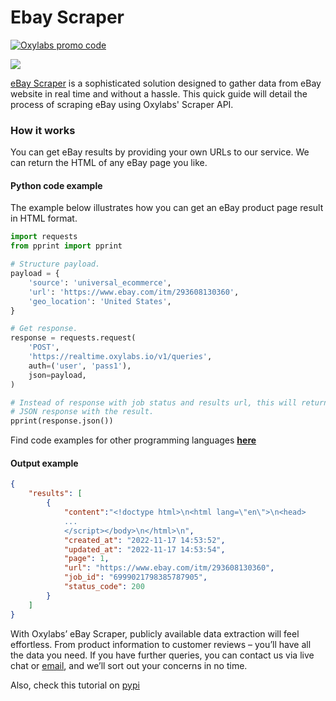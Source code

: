 # Ebay Scraper

[![Oxylabs promo code](https://user-images.githubusercontent.com/129506779/250792357-8289e25e-9c36-4dc0-a5e2-2706db797bb5.png)](https://oxylabs.go2cloud.org/aff_c?offer_id=7&aff_id=877&url_id=112)


[![](https://dcbadge.vercel.app/api/server/eWsVUJrnG5)](https://discord.gg/GbxmdGhZjq)

[eBay Scraper](https://oxy.yt/Qapz) is a sophisticated solution designed to gather data from eBay website in real time and without a hassle. This quick guide will detail the process of scraping eBay using Oxylabs' Scraper API.

### How it works

You can get eBay results by providing your own URLs to our service. We can return the HTML of any eBay page you like.

#### Python code example

The example below illustrates how you can get an eBay product page result in HTML format.

```python
import requests
from pprint import pprint

# Structure payload.
payload = {
    'source': 'universal_ecommerce',
    'url': 'https://www.ebay.com/itm/293608130360',
    'geo_location': 'United States',
}

# Get response.
response = requests.request(
    'POST',
    'https://realtime.oxylabs.io/v1/queries',
    auth=('user', 'pass1'),
    json=payload,
)

# Instead of response with job status and results url, this will return the
# JSON response with the result.
pprint(response.json())
```

Find code examples for other programming languages [**here**](https://github.com/oxylabs/ebay-scraper/tree/main/code%20examples)

#### Output example

```json
{
    "results": [
        {
            "content":"<!doctype html>\n<html lang=\"en\">\n<head>
            ...
            </script></body>\n</html>\n",
            "created_at": "2022-11-17 14:53:52",
            "updated_at": "2022-11-17 14:53:54",
            "page": 1,
            "url": "https://www.ebay.com/itm/293608130360",
            "job_id": "6999021798385787905",
            "status_code": 200
        }
    ]
}
```

With Oxylabs’ eBay Scraper, publicly available data extraction will feel effortless. From product information to customer reviews – you’ll have all the data you need. If you have further queries, you can contact us via live chat or [email](mailto:support@oxylabs.io), and we’ll sort out your concerns in no time.

Also, check this tutorial on [pypi](https://pypi.org/project/Ebay-scraper-api/)
